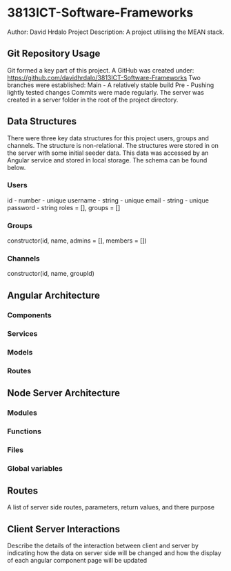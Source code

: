 # 3813ICT-Software-Frameworks

Author: David Hrdalo
Project Description: A project utilising the MEAN stack.

## Git Repository Usage

Git formed a key part of this project.
A GitHub was created under: https://github.com/davidhrdalo/3813ICT-Software-Frameworks
Two branches were established:
Main - A relatively stable build
Pre - Pushing lightly tested changes
Commits were made regularly.
The server was created in a server folder in the root of the project directory.

## Data Structures

There were three key data structures for this project users, groups and channels. The structure is non-relational. The structures were stored in on the server with some initial seeder data. This data was accessed by an Angular service and stored in local storage. The schema can be found below.

### Users

id - number - unique
username - string - unique
email - string - unique
password - string
roles = [],
groups = []

### Groups

constructor(id, name, admins = [], members = [])

### Channels

constructor(id, name, groupId)

## Angular Architecture

### Components

### Services

### Models

### Routes

## Node Server Architecture

### Modules

### Functions

### Files

### Global variables

## Routes

A list of server side routes, parameters, return values, and there purpose

## Client Server Interactions

Describe the details of the interaction between client and server by indicating how the data on server side will be changed and how the display of each angular component page will be updated

